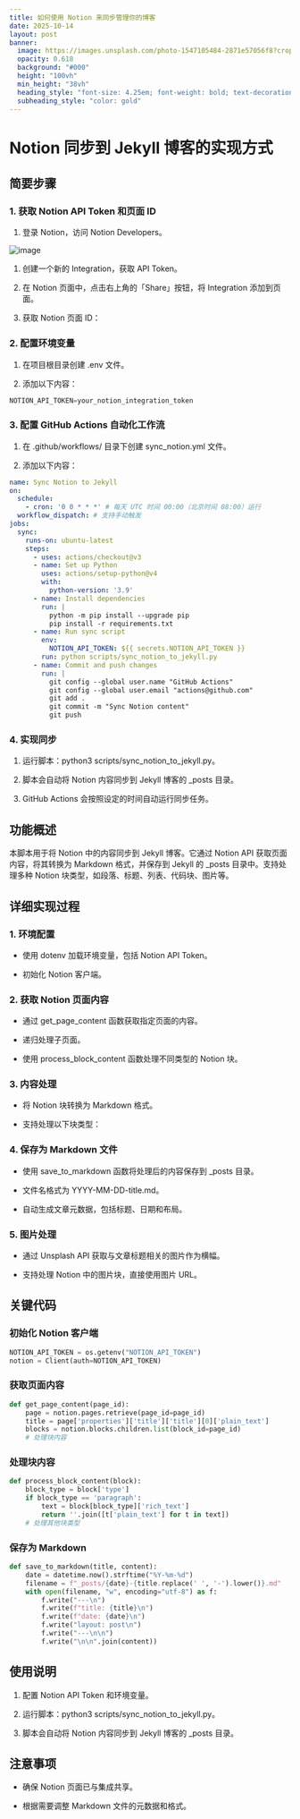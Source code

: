 ```yaml
---
title: 如何使用 Notion 来同步管理你的博客
date: 2025-10-14
layout: post
banner:
  image: https://images.unsplash.com/photo-1547105484-2871e57056f8?crop=entropy&cs=tinysrgb&fit=max&fm=jpg&ixid=M3w2OTIwMzJ8MHwxfHJhbmRvbXx8fHx8fHx8fDE3NjA0NzMzOTJ8&ixlib=rb-4.1.0&q=80&w=1080
  opacity: 0.618
  background: "#000"
  height: "100vh"
  min_height: "38vh"
  heading_style: "font-size: 4.25em; font-weight: bold; text-decoration: underline"
  subheading_style: "color: gold"
---
```


# Notion 同步到 Jekyll 博客的实现方式

## 简要步骤

### 1. 获取 Notion API Token 和页面 ID

1. 登录 Notion，访问 Notion Developers。

![image](https://prod-files-secure.s3.us-west-2.amazonaws.com/a7a0cc5a-89b9-4cda-8686-1fba0ca52f40/d19c1afe-dea5-4312-9333-786b0ba83054/image.png?X-Amz-Algorithm=AWS4-HMAC-SHA256&X-Amz-Content-Sha256=UNSIGNED-PAYLOAD&X-Amz-Credential=ASIAZI2LB466WY42BFKE%2F20251014%2Fus-west-2%2Fs3%2Faws4_request&X-Amz-Date=20251014T202311Z&X-Amz-Expires=3600&X-Amz-Security-Token=IQoJb3JpZ2luX2VjELz%2F%2F%2F%2F%2F%2F%2F%2F%2F%2FwEaCXVzLXdlc3QtMiJGMEQCIAbHm0rduuNlY%2FpU2Qi1x32YDsPzOvRTpFAlOIONtjWHAiAe%2FB18zoh77oSg9BE%2FtnSCYgfux5QythhhCLdFh%2F4H1Sr%2FAwhlEAAaDDYzNzQyMzE4MzgwNSIMnAzbyuIjjEMT1Qk7KtwDP3IrrspLtEqpnR%2BcaSzpkYmh75Xyes73TYaltgnfYK46yvL44zhes1%2BL%2FqK8ikYmHPmFEq5AZYQRdYC%2BF5TBkHpbw4f3U7ItA3r7jEQ5UmaAXmf3fYFv0mi2%2FjKRQBRwUuVIupAiAd2g3LdYYKn2l%2FEs7een1W1mlhPxHCSk9LLWErW2V%2B%2BXISbZyjPQ6%2Ff%2FnqHje3Dh3tJxjfbtx7iVgoZspcPrcg3evU%2FirZxVTDh1%2FTt1H7iFJstetpfGMz%2BEnzmSAIg118UjXyHbUBwmV33eLzOPeLVJieoJ3ohev8I%2FZJzzg84oMcvX%2FRZaV%2B1rvoUgPyxKSMadG4h5X8oNT3nhaKVVg6uNHEdZvEXTu5RrL8N1lGQsgkPuSumJ5FpuNsosrCgLntgMKs7M6AjpW%2BSaWWDoCgpx%2FlWU7uLki%2FY3SoWz6A4WsumIYfYsBtYJdOTJ1DZQvsSC9cQe9EqAnn6BCdC3mQrapBOfuLd5P6iH64XwWzMMrNdW3nXLL5TQNidONzk5T6fwaz%2BoFkjxyp3OmkfCWptbaq1YHxCrVHmhlbFkIIiRARaOE%2BTYwVs%2BlS%2FWT3f8FuudKxCM659RGLN7uh2B8vcM2TPakCuy0joKzdkeG3JQUhfCU%2Bow0di6xwY6pgHYLp8i%2BlyQaNGRiKnaCBTLABfGCPH9oCIBcKE2PA02B33DThpmbSjwnm8o3vl14dtBbvncw3XYq6honqjoGofjPQjYUZZOhxaKDf1JMgRN2KdkJdjWEr1iH5BdYHcMx1%2FTVz0kILcl5toHiMy%2BlmxATYa6oBY4y1zEwx%2Fls52KXXoOsPHGlqIRQJaBtLZTdbh9TiLl65A0hFSeStGO0I5WVGFI7%2B0y&X-Amz-Signature=e0f7442369edaacbc719a05c68d8369b4ae79e66ef9d2a546d343da89b54bfea&X-Amz-SignedHeaders=host&x-amz-checksum-mode=ENABLED&x-id=GetObject)

1. 创建一个新的 Integration，获取 API Token。

1. 在 Notion 页面中，点击右上角的「Share」按钮，将 Integration 添加到页面。

1. 获取 Notion 页面 ID：


### 2. 配置环境变量

1. 在项目根目录创建 .env 文件。

1. 添加以下内容：

```javascript
NOTION_API_TOKEN=your_notion_integration_token
```

### 3. 配置 GitHub Actions 自动化工作流

1. 在 .github/workflows/ 目录下创建 sync_notion.yml 文件。

1. 添加以下内容：

```yaml
name: Sync Notion to Jekyll
on:
  schedule:
    - cron: '0 0 * * *' # 每天 UTC 时间 00:00（北京时间 08:00）运行
  workflow_dispatch: # 支持手动触发
jobs:
  sync:
    runs-on: ubuntu-latest
    steps:
      - uses: actions/checkout@v3
      - name: Set up Python
        uses: actions/setup-python@v4
        with:
          python-version: '3.9'
      - name: Install dependencies
        run: |
          python -m pip install --upgrade pip
          pip install -r requirements.txt
      - name: Run sync script
        env:
          NOTION_API_TOKEN: ${{ secrets.NOTION_API_TOKEN }}
        run: python scripts/sync_notion_to_jekyll.py
      - name: Commit and push changes
        run: |
          git config --global user.name "GitHub Actions"
          git config --global user.email "actions@github.com"
          git add .
          git commit -m "Sync Notion content"
          git push
```

### 4. 实现同步

1. 运行脚本：python3 scripts/sync_notion_to_jekyll.py。

1. 脚本会自动将 Notion 内容同步到 Jekyll 博客的 _posts 目录。

1. GitHub Actions 会按照设定的时间自动运行同步任务。

## 功能概述

本脚本用于将 Notion 中的内容同步到 Jekyll 博客。它通过 Notion API 获取页面内容，将其转换为 Markdown 格式，并保存到 Jekyll 的 _posts 目录中。支持处理多种 Notion 块类型，如段落、标题、列表、代码块、图片等。

## 详细实现过程

### 1. 环境配置

- 使用 dotenv 加载环境变量，包括 Notion API Token。

- 初始化 Notion 客户端。

### 2. 获取 Notion 页面内容

- 通过 get_page_content 函数获取指定页面的内容。

- 递归处理子页面。

- 使用 process_block_content 函数处理不同类型的 Notion 块。

### 3. 内容处理

- 将 Notion 块转换为 Markdown 格式。

- 支持处理以下块类型：


### 4. 保存为 Markdown 文件

- 使用 save_to_markdown 函数将处理后的内容保存到 _posts 目录。

- 文件名格式为 YYYY-MM-DD-title.md。

- 自动生成文章元数据，包括标题、日期和布局。

### 5. 图片处理

- 通过 Unsplash API 获取与文章标题相关的图片作为横幅。

- 支持处理 Notion 中的图片块，直接使用图片 URL。

## 关键代码

### 初始化 Notion 客户端

```python
NOTION_API_TOKEN = os.getenv("NOTION_API_TOKEN")
notion = Client(auth=NOTION_API_TOKEN)
```

### 获取页面内容

```python
def get_page_content(page_id):
    page = notion.pages.retrieve(page_id=page_id)
    title = page['properties']['title']['title'][0]['plain_text']
    blocks = notion.blocks.children.list(block_id=page_id)
    # 处理块内容
```

### 处理块内容

```python
def process_block_content(block):
    block_type = block['type']
    if block_type == 'paragraph':
        text = block[block_type]['rich_text']
        return ''.join([t['plain_text'] for t in text])
    # 处理其他块类型
```

### 保存为 Markdown

```python
def save_to_markdown(title, content):
    date = datetime.now().strftime("%Y-%m-%d")
    filename = f"_posts/{date}-{title.replace(' ', '-').lower()}.md"
    with open(filename, "w", encoding="utf-8") as f:
        f.write("---\n")
        f.write(f"title: {title}\n")
        f.write(f"date: {date}\n")
        f.write("layout: post\n")
        f.write("---\n\n")
        f.write("\n\n".join(content))
```

## 使用说明

1. 配置 Notion API Token 和环境变量。

1. 运行脚本：python3 scripts/sync_notion_to_jekyll.py。

1. 脚本会自动将 Notion 内容同步到 Jekyll 博客的 _posts 目录。

## 注意事项

- 确保 Notion 页面已与集成共享。

- 根据需要调整 Markdown 文件的元数据和格式。